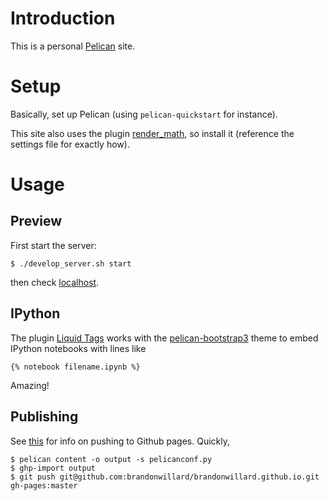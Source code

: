 # Introduction

This is a personal [Pelican](http://docs.getpelican.com/) site.

# Setup

Basically, set up Pelican (using `pelican-quickstart` for instance). 

This site also uses the plugin [render_math](https://github.com/barrysteyn/pelican_plugin-render_math), so install it (reference the settings file for exactly how).

# Usage

## Preview
First start the server:
```
$ ./develop_server.sh start
```
then check [localhost](http://localhost:8000/).

## IPython

The plugin [Liquid Tags](https://github.com/getpelican/pelican-plugins/tree/master/liquid_tags) works with the [pelican-bootstrap3](https://github.com/DandyDev/pelican-bootstrap3) theme to embed IPython notebooks with lines like
```
{% notebook filename.ipynb %}
```

Amazing!

## Publishing

See [this](http://docs.getpelican.com/en/3.6.3/tips.html#publishing-to-github)
for info on pushing to Github pages.
Quickly,
```
$ pelican content -o output -s pelicanconf.py
$ ghp-import output
$ git push git@github.com:brandonwillard/brandonwillard.github.io.git gh-pages:master
```

